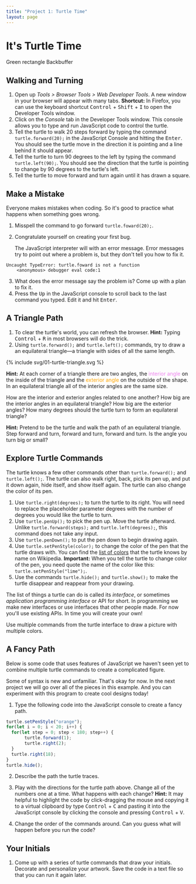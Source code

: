 ```yaml
---
title: "Project 1: Turtle Time"
layout: page
---
```


# It's Turtle Time

<div id="world">
  <canvas id="drawing-layer" width="200" height="200">Green rectangle</canvas>
  <canvas id="turtle-layer" width="200" height="200">Backbuffer</canvas>
</div>

## Walking and Turning
1. Open up <em>Tools &gt; Browser Tools &gt; Web Developer Tools</em>. A new window in your browser will appear with many tabs. **Shortcut:** In Firefox, you can use the keyboard shortcut <kbd>Control</kbd> + <kbd>Shift</kbd> + <kbd>I</kbd> to open the Developer Tools window.
2. Click on the <em>Console</em> tab in the Developer Tools window. This console allows you to type and run JavaScript code to control the turtle.
3. Tell the turtle to walk 20 steps forward by typing the command <code>turtle.forward(20);</code> in the JavaScript Console and hitting the <kbd>Enter</kbd>. You should see the turtle move in the direction it is pointing and a line behind it should appear.
4. Tell the turtle to turn 90 degrees to the left by typing the command <code>turtle.left(90);</code>. You should see the direction that the turtle is pointing to change by 90 degrees to the turtle's left.
5. Tell the turtle to move forward and turn again until it has drawn a square.

## Make a Mistake
Everyone makes mistakes when coding. So it's good to practice what happens when something goes wrong.

1. Misspell the command to go forward `turtle.foward(20);`.
2. Congratulate yourself on creating your first bug.

    The JavaScript interpreter will with an error message. Error messages try to point out where a problem is, but they don't tell you how to fix it.
```
Uncaught TypeError: turtle.foward is not a function
    <anonymous> debugger eval code:1
```
3. What does the error message say the problem is? Come up with a plan to fix it.
4. Press the <kbd>Up</kbd> in the JavaScript console to scroll back to the last command you typed. Edit it and hit <kbd>Enter</kbd>.

## A Triangle Path

1. To clear the turtle's world, you can refresh the browser. **Hint:** Typing <kbd>Control</kbd> + <kbd>R</kbd> in most browsers will do the trick.
2. Using `turtle.forward();` and `turtle.left();` commands, try to draw a an equilateral triangle—a triangle with sides of all the same length.

{% include svg/01-turtle-triangle.svg %}

**Hint:** At each corner of a triangle there are two angles, the <span style="color: violet">interior angle</span> on the inside of the triangle and the <span style="color: orange">exterior angle</span> on the outside of the shape. In an equilateral triangle all of the interior angles are the same size.

How are the interior and exterior angles related to one another? How big are the interior angles in an equilateral triangle? How big are the exterior angles? How many degrees should the turtle turn to form an equilateral triangle?

**Hint:** Pretend to be the turtle and walk the path of an equilateral triangle. Step forward and turn, forward and turn, forward and turn. Is the angle you turn big or small?

## Explore Turtle Commands

The turtle knows a few other commands other than `turtle.forward();` and `turtle.left();`. The turtle can also walk right, back, pick its pen up, and put it down again, hide itself, and show itself again. The turtle can also change the color of its pen.

1. Use `turtle.right(degrees);` to turn the turtle to its right. You will need to replace the placeholder parameter degrees with the number of degrees you would like the turtle to turn.
2. Use `turtle.penUp();` to pick the pen up. Move the turtle afterward. Unlike `turtle.forward(steps);` and `turtle.left(degrees);`, this command does not take any input.
3. Use `turtle.penDown();` to put the pen down to begin drawing again.
4. Use `turtle.setPenStyle(color);` to change the color of the pen that the turtle draws with. You can find the [list of colors](https://en.wikipedia.org/wiki/Web_colors#Extended_colors) that the turtle knows by name on Wikipedia. **Important:** When you tell the turtle to change color of the pen, you need quote the name of the color like this: `turtle.setPenStyle("lime");`.
5. Use the commands `turtle.hide();` and `turtle.show();` to make the turtle disappear and reappear from your drawing.

The list of things a turtle can do is called its _interface_, or sometimes _application programming interface_ or API for short. In programming we make new interfaces or use interfaces that other people made. For now you'll use existing APIs. In time you will create your own!

Use multiple commands from the turtle interface to draw a picture with multiple colors.

## A Fancy Path
Below is some code that uses features of JavaScript we haven't seen yet to combine multiple turtle commands to create a complicated figure.

Some of syntax is new and unfamiliar. That's okay for now. In the next project we will go over all of the pieces in this example. And you can experiment with this program to create cool designs today!

1. Type the following code into the JavaScript console to create a fancy path.
```js
turtle.setPenStyle("orange");
for(let i = 0; i < 20; i++) {
  for(let step = 0; step < 180; step++) {
       turtle.forward(1);
       turtle.right(2);
  }
  turtle.right(18);
}
turtle.hide();
```
2. Describe the path the turtle traces.
3. Play with the directions for the turtle path above. Change all of the numbers one at a time. What happens with each change?
  <strong>Hint:</strong> It may helpful to highlight the code by click-dragging the mouse and copying it to a virtual clipboard by type <kbd>Control</kbd> + <kbd>C</kbd> and pasting it into the JavaScript console by clicking the console and pressing <kbd>Control</kbd> + <kbd>V</kbd>.

4. Change the order of the commands around. Can you guess what will happen before you run the code?

## Your Initials

1. Come up with a series of turtle commands that draw your initials. Decorate and personalize your artwork. Save the code in a text file so that you can run it again later.

<script>
{% include js/turtle.js %}

// Create the turtle and add it to the world
const drawingLayer = document.getElementById("drawing-layer");
const turtleLayer = document.getElementById("turtle-layer");
const turtle = new Turtle(drawingLayer, turtleLayer);
</script>

